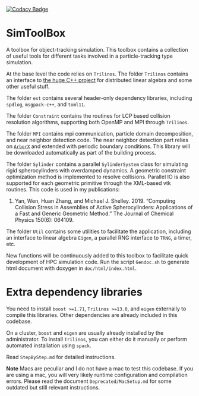 [![Codacy Badge](https://api.codacy.com/project/badge/Grade/f387b1d7c5534099a139ce707fe6de8e)](https://www.codacy.com/app/wenyan4work/SimToolbox?utm_source=github.com&amp;utm_medium=referral&amp;utm_content=wenyan4work/SimToolbox&amp;utm_campaign=Badge_Grade)

# SimToolBox
A toolbox for object-tracking simulation. 
This toolbox contains a collection of useful tools for different tasks involved in a particle-tracking type simulation.

At the base level the code relies on `Trilinos`.
The folder `Trilinos` contains an interface to [the huge C++ project](https://trilinos.github.io/) for distributed linear algebra and some other useful stuff.

The folder `ext` contains several header-only dependency libraries, including `spdlog`, `msgpack-c++`, and `toml11`.

The folder `Constraint` contains the routines for LCP based collision resolution algorithms, supporting both OpenMP and MPI through `Trilinos`.

The folder `MPI` contains mpi communication, particle domain decomposition, and near neighbor detection code. The near neighbor detection part relies on [`ArborX`](https://github.com/arborx/ArborX) and extended with periodic boundary conditions.
This library will be downloaded automatically as part of the building process.

The folder `Sylinder` contains a parallel `SylinderSystem` class for simulating rigid spherocylinders with overdamped dynamics. A geometric constraint optimization method is implemented to resolve collisions. Parallel IO is also supported for each geometric primitive through the XML-based vtk routines. This code is used in my publications:

1. Yan, Wen, Huan Zhang, and Michael J. Shelley. 2019. “Computing Collision Stress in Assemblies of Active Spherocylinders: Applications of a Fast and Generic Geometric Method.” The Journal of Chemical Physics 150(6): 064109.
 
The folder `Util` contains some utilities to facilitate the application, including an interface to linear algebra `Eigen`, a parallel RNG interface to `TRNG`, a timer, etc.

New functions will be continuously added to this toolbox to facilitate quick development of HPC simulation code.
Run the script `Gendoc.sh` to generate html document with doxygen in `doc/html/index.html`.

# Extra dependency libraries

You need to install `boost >=1.71`, `Trilinos >=13.0`, and `eigen` externally to compile this libraries. Other dependencies are already included in this codebase.

On a cluster, `boost` and `eigen` are usually already installed by the administrator.
To install `Trilinos`, you can either do it manually or perform automated installation using `spack`.  

Read `StepByStep.md` for detailed instructions.

**Note** Macs are peculiar and I do not have a mac to test this codebase. If you are using a mac, you will very likely runtime configuration and compilation errors. Please read the document `Deprecated/MacSetup.md` for some outdated but still relevant instructions.
